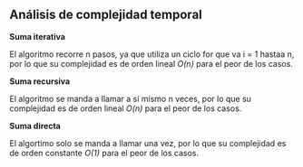 ## Análisis de complejidad temporal

**Suma iterativa**

El algoritmo recorre n pasos, ya que utiliza un ciclo for que va i = 1 hastaa n, por lo que su complejidad es de orden lineal *O(n)* para el peor de los casos.

**Suma recursiva**

El algoritmo se manda a llamar a sí mismo n veces, por lo que su complejidad es de orden lineal *O(n)* para el peor de los casos.

**Suma directa**

El algortimo solo se manda a llamar una vez, por lo que su complejidad es de orden constante *O(1)* para el peor de los casos.
